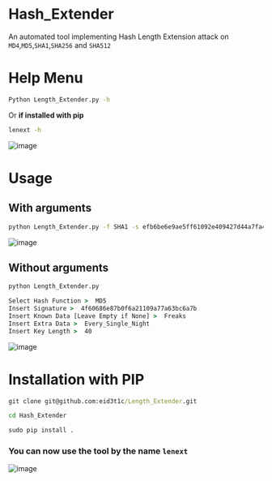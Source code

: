 # **Hash_Extender**

An automated tool implementing Hash Length Extension attack on ```MD4```,```MD5```,```SHA1```,```SHA256``` and ```SHA512```

# Help Menu

```bash 
Python Length_Extender.py -h
```
Or **if installed with pip**
```cmd 
lenext -h
``` 


![image](https://github.com/eid3t1c/Length_Extender/assets/102302619/ab271662-4df0-48be-b87d-4d58fa695136)

# Usage

## With arguments

```cmd
python Length_Extender.py -f SHA1 -s efb6be6e9ae5ff61092e409427d44a7fa4f4cc23  -d secret -e admin=True -k 40
``` 
![image](https://github.com/eid3t1c/Length_Extender/assets/102302619/e2c42923-3c5d-40ed-98d9-7e2799e01748)



## Without arguments

```cmd 
python Length_Extender.py
```

```cmd
Select Hash Function >  MD5
Insert Signature >  4f60686e87b0f6a21109a77a63bc6a7b
Insert Known Data [Leave Empty if None] >  Freaks
Insert Extra Data >  Every_Single_Night
Insert Key Length >  40
```
![image](https://github.com/eid3t1c/Length_Extender/assets/102302619/ed547cb8-6078-4ec0-941d-4589b0d6a433)

# Installation with PIP

```cmd
git clone git@github.com:eid3t1c/Length_Extender.git
```
```cmd
cd Hash_Extender
```
```cmd
sudo pip install .
```
### You can now use the tool by the name ```lenext```
![image](https://github.com/eid3t1c/Length_Extender/assets/102302619/f29d330d-a424-49cf-bb54-7b5f63fce4ae)



